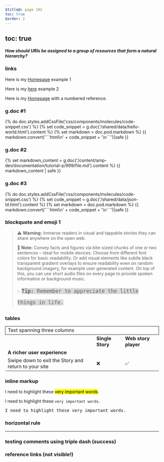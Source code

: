 ```yaml
---
$title@: page 102
toc: true
$order: 2
---
```


## toc: true

#### *How should URIs be assigned to a group of resources that form a natural hierarchy?*

### links

Here is my [Homepage][MichaelCurrin home] example 1

Here is my [here][MichaelCurrin home] example 2

Here is my [Homepage][1] with a numbered reference.

### g.doc #1

<div class="ap-m-biggy-aside">
  {% do doc.styles.addCssFile('css/components/molecules/code-snippet.css') %}
  {% set code_snippet = g.doc('/shared/data/hello-world.html').content %}
  {% set markdown = doc.pod.markdown %}
  {{ markdown.convert('```html\n' + code_snippet + '\n```')|safe }}
</div>

### g.doc #2

<div class="ap-m-biggy-aside">
{% set markdown_content = g.doc('/content/amp-dev/documentation/tutorial-p/999/file.md').content %}
{{ markdown_content | safe }}
</div>


### g.doc #3

<div class="ap-m-biggy-aside">
  {% do doc.styles.addCssFile('css/components/molecules/code-snippet.css') %}
  {% set code_snippet = g.doc('/shared/data/json-ld.html').content %}
  {% set markdown = doc.pod.markdown %}
  {{ markdown.convert('```html\n' + code_snippet + '\n```')|safe }}
</div>


### blockquote and emoji 1

> ⚠️ **Warning:** Immerse readers in visual and tappable stories they can share anywhere on the open web.
>
> 📝 **Note:** Convey facts and figures via bite-sized chunks of one or two sentences – ideal for mobile devices. Choose from different font colors for basic readability. Or add visual elements like subtle black transparent gradient overlays to ensure readability even on random background imagery, for example user generated content. On top of this, you can use short audio files on every page to provide spoken information or background music.
>
> 💡 <span style="font-family: Fira Mono, monospace; background-color: #dadada; font-weight: 500; font-size: 1.2em; line-height: 2.2em;">**Tip:** Remember to appreciate the little things in life.</span>


### tables

<table>
  <tr>
   <td colspan="3" style="border: 1px solid;">Text spanning three columns
   </td>
  </tr>
  <tr>
   <td>
   </td>
   <td><strong>Single Story</strong>
   </td>
   <td><strong>Web story player</strong>
   </td>
  </tr>
  <tr>
   <td><strong>A richer user experience</strong>
   </td>
   <td>
   </td>
   <td>
   </td>
  </tr>
  <tr>
   <td>Swipe down to exit the Story and return to your site
   </td>
   <td>❌
   </td>
   <td>✅
   </td>
  </tr>
</table>

### inline markup

I need to highlight these <mark>very important words</mark>.

I need to highlight these ``very important words``.

<pre>
I need to highlight these very important words.
</pre>

### horizontal rule

***

### testing comments using triple dash (success)

<!---
your comment goes here
and here
--->

### reference links (not visible!)

[MichaelCurrin home]: https://michaelcurrin.github.io/

[1]: https://michaelcurrin.github.io/

[Homepage]: https://michaelcurrin.github.io/

